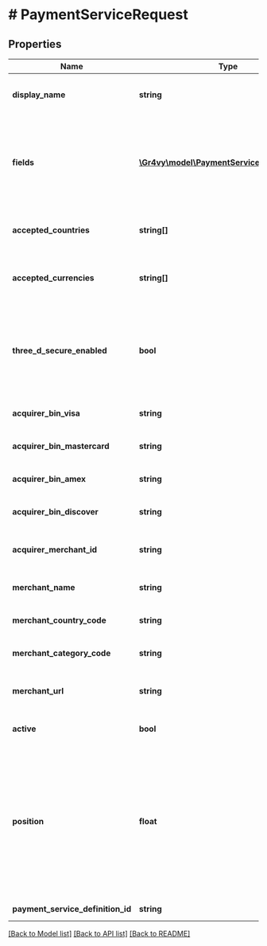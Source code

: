 # # PaymentServiceRequest

## Properties

Name | Type | Description | Notes
------------ | ------------- | ------------- | -------------
**display_name** | **string** | A custom name for the payment service. This will be shown in the Admin UI. |
**fields** | [**\Gr4vy\model\PaymentServiceUpdateFields[]**](PaymentServiceUpdateFields.md) | A list of fields, each containing a key-value pair for each field defined by the definition for this payment service e.g. for stripe-card &#x60;secret_key&#x60; is required and so must be sent with in this field. |
**accepted_countries** | **string[]** | A list of countries that this payment service needs to support in ISO two-letter code format. |
**accepted_currencies** | **string[]** | A list of currencies that this payment service needs to support in ISO 4217 three-letter code format. |
**three_d_secure_enabled** | **bool** | Defines if 3-D Secure is enabled for the service (can only be enabled if the payment service definition supports the &#x60;three_d_secure_hosted&#x60; feature). This does not affect pass through 3-D Secure data. | [optional] [default to false]
**acquirer_bin_visa** | **string** | Acquiring institution identification code for VISA. | [optional]
**acquirer_bin_mastercard** | **string** | Acquiring institution identification code for Mastercard. | [optional]
**acquirer_bin_amex** | **string** | Acquiring institution identification code for Amex. | [optional]
**acquirer_bin_discover** | **string** | Acquiring institution identification code for Discover. | [optional]
**acquirer_merchant_id** | **string** | Merchant identifier used in authorisation requests (assigned by the acquirer). | [optional]
**merchant_name** | **string** | Merchant name (assigned by the acquirer). | [optional]
**merchant_country_code** | **string** | ISO 3166-1 numeric three-digit country code. | [optional]
**merchant_category_code** | **string** | Merchant category code that describes the business. | [optional]
**merchant_url** | **string** | Fully qualified URL of 3-D Secure requestor website or customer care site. | [optional]
**active** | **bool** | Defines if this service is currently active or not. | [optional] [default to true]
**position** | **float** | The numeric rank of a payment service. Payment services with a lower position value are processed first. When a payment services is inserted at a position, any payment services with the the same value or higher are shifted down a position accordingly. When left out, the payment service is inserted at the end of the list. | [optional]
**payment_service_definition_id** | **string** | The ID of the payment service to use. |

[[Back to Model list]](../../README.md#models) [[Back to API list]](../../README.md#endpoints) [[Back to README]](../../README.md)
